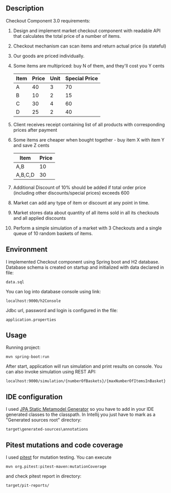 ## Description

Checkout Component 3.0 requirements:

1. Design and implement market checkout component with readable API that calculates the total price of a number of items.
2. Checkout mechanism can scan items and return actual price (is stateful)
3. Our goods are priced individually.
4. Some items are multipriced: buy N of them, and they'll cost you Y cents

    | Item   | Price | Unit | Special Price |
    | ------ |-----| -------|---------------|
    | A     | 40     | 3       |  70            |
    | B   | 10       | 2       |  15            |
    | C   | 30       | 4       |  60            |
    | D  | 25        | 2       |  40            |
    
5. Client receives receipt containing list of all products with corresponding prices after payment
6. Some items are cheaper when bought together - buy item X with item Y and save Z cents

    | Item     | Price   |
    | ---------|---------|
    | A,B      | 10      |
    | A,B,C,D  | 30      |
    
7. Additional Discount of 10% should be added if total order price (including other discounts/special prices) exceeds 600
8. Market can add any type of item or discount at any point in time.
9. Market stores data about quantity of all items sold in all its checkouts and all applied discounts
10. Perform a simple simulation of a market with 3 Checkouts and a single queue of 10 random baskets of items.

## Environment
I implemented Checkout component using Spring boot and H2 database.
Database schema is created on startup and initialized with data declared in file:
```
data.sql
```
You can log into database console using link:
```
localhost:9000/h2Console
```
Jdbc url, password and login is configured in the file:
```
application.properties
```

## Usage
Running project:
```
mvn spring-boot:run
```

After start, application will run simulation and print results on console.
You can also invoke simulation using REST API:
```
localhost:9000/simulation/{numberOfBaskets}/{maxNumberOfItemsInBasket}
```

## IDE configuration

I used [JPA Static Metamodel Generator](https://docs.jboss.org/hibernate/orm/5.0/topical/html/metamodelgen/MetamodelGenerator.html) so you have to add in your IDE generated classes to the 
classpath. In Intellij you just have to mark as a "Generated sources root" directory:
```
target\generated-sources\annotations
```

## Pitest mutations and code coverage 
I used  [pitest](http://pitest.org) for mutation testing. You can execute
```
mvn org.pitest:pitest-maven:mutationCoverage
```
and check pitest report in directory:
```
target/pit-reports/
```